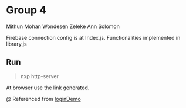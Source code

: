 # Group 4
Mithun Mohan
Wondesen Zeleke
Ann Solomon

Firebase connection config is at Index.js.
Functionalities implemented in library.js

## Run 
> nxp http-server 

At browser use the link generated.

@ Referenced from [loginDemo](https://github.com/rhildred/loginDemo)
